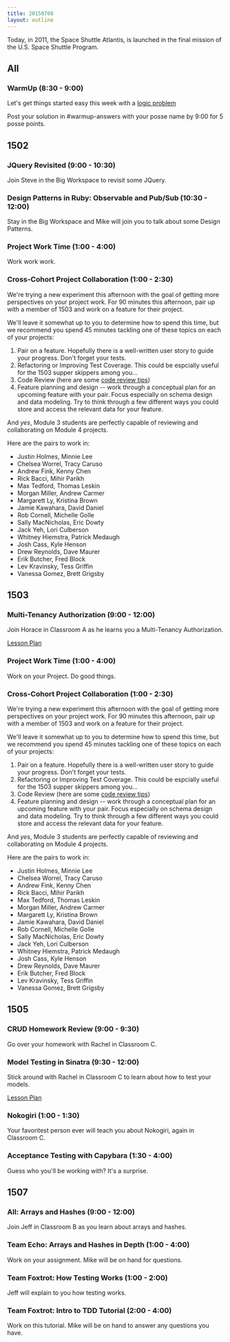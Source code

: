 ```yaml
---
title: 20150708
layout: outline
---
```


Today, in 2011, the Space Shuttle Atlantis, is launched in the final mission of the U.S. Space Shuttle Program.


## All

### WarmUp (8:30 - 9:00)

Let's get things started easy this week with a [logic problem](http://cl.ly/0d1N3B3p0X0W)

Post your solution in #warmup-answers with your posse name by 9:00 for 5 posse points.


## 1502

### JQuery Revisited (9:00 - 10:30)

Join Steve in the Big Workspace to revisit some JQuery.

### Design Patterns in Ruby: Observable and Pub/Sub (10:30 - 12:00)

Stay in the Big Workspace and Mike will join you to talk about some Design
Patterns.

### Project Work Time (1:00 - 4:00)

Work work work.

### Cross-Cohort Project Collaboration (1:00 - 2:30)

We're trying a new experiment this afternoon with the goal of
getting more perspectives on your project work. For 90 minutes this afternoon,
pair up with a member of 1503 and work on a feature for their project.

We'll leave it somewhat up to you to determine how to spend this time,
but we recommend you spend 45 minutes tackling one of these topics on each of your projects:

1. Pair on a feature. Hopefully there is a well-written user story to guide your progress.
Don't forget your tests.
2. Refactoring or Improving Test Coverage. This could be espcially useful for the 1503 supper skippers among you...
3. Code Review (here are some [code review tips](https://gist.github.com/worace/60c38d49f32bda6a90bd))
4. Feature planning and design -- work through a conceptual plan for an upcoming
feature with your pair. Focus especially on schema design and data modeling. Try to think through
a few different ways you could store and access the relevant data for your feature.

And _yes_, Module 3 students are perfectly capable of reviewing and collaborating on Module 4
projects.

Here are the pairs to work in:

* Justin Holmes, Minnie Lee
* Chelsea Worrel, Tracy Caruso
* Andrew Fink, Kenny Chen
* Rick Bacci, Mihir Parikh
* Max Tedford, Thomas Leskin
* Morgan Miller, Andrew Carmer
* Margarett Ly, Kristina Brown
* Jamie Kawahara, David Daniel
* Rob Cornell, Michelle Golle
* Sally MacNicholas, Eric Dowty
* Jack Yeh, Lori Culberson
* Whitney Hiemstra, Patrick Medaugh
* Josh Cass, Kyle Henson
* Drew Reynolds, Dave Maurer
* Erik Butcher, Fred Block
* Lev Kravinsky, Tess Griffin
* Vanessa Gomez, Brett Grigsby


## 1503

### Multi-Tenancy Authorization (9:00 - 12:00)

Join Horace in Classroom A as he learns you a Multi-Tenancy Authorization.

[Lesson Plan](https://github.com/turingschool/lesson_plans/blob/master/ruby_03-professional_rails_applications/multitenancy_authorization.markdown)

### Project Work Time (1:00 - 4:00)

Work on your Project. Do good things.

### Cross-Cohort Project Collaboration (1:00 - 2:30)

We're trying a new experiment this afternoon with the goal of
getting more perspectives on your project work. For 90 minutes this afternoon,
pair up with a member of 1503 and work on a feature for their project.

We'll leave it somewhat up to you to determine how to spend this time,
but we recommend you spend 45 minutes tackling one of these topics on each of your projects:

1. Pair on a feature. Hopefully there is a well-written user story to guide your progress.
Don't forget your tests.
2. Refactoring or Improving Test Coverage. This could be espcially useful for the 1503 supper skippers among you...
3. Code Review (here are some [code review tips](https://gist.github.com/worace/60c38d49f32bda6a90bd))
4. Feature planning and design -- work through a conceptual plan for an upcoming
feature with your pair. Focus especially on schema design and data modeling. Try to think through
a few different ways you could store and access the relevant data for your feature.

And _yes_, Module 3 students are perfectly capable of reviewing and collaborating on Module 4
projects.

Here are the pairs to work in:

* Justin Holmes, Minnie Lee
* Chelsea Worrel, Tracy Caruso
* Andrew Fink, Kenny Chen
* Rick Bacci, Mihir Parikh
* Max Tedford, Thomas Leskin
* Morgan Miller, Andrew Carmer
* Margarett Ly, Kristina Brown
* Jamie Kawahara, David Daniel
* Rob Cornell, Michelle Golle
* Sally MacNicholas, Eric Dowty
* Jack Yeh, Lori Culberson
* Whitney Hiemstra, Patrick Medaugh
* Josh Cass, Kyle Henson
* Drew Reynolds, Dave Maurer
* Erik Butcher, Fred Block
* Lev Kravinsky, Tess Griffin
* Vanessa Gomez, Brett Grigsby


## 1505

### CRUD Homework Review (9:00 - 9:30)

Go over your homework with Rachel in Classroom C.

### Model Testing in Sinatra (9:30 - 12:00)

Stick around with Rachel in Classroom C to learn about how to test your models.

[Lesson Plan](https://github.com/turingschool/lesson_plans/blob/master/ruby_02-web_applications_with_ruby/model_testing_in_sinatra.markdown)

### Nokogiri (1:00 - 1:30)

Your favoritest person ever will teach you about Nokogiri, again in Classroom
C.

### Acceptance Testing with Capybara (1:30 - 4:00)

Guess who you'll be working with? It's a surprise.


## 1507

### All: Arrays and Hashes (9:00 - 12:00)

Join Jeff in Classroom B as you learn about arrays and hashes.

### Team Echo: Arrays and Hashes in Depth (1:00 - 4:00)

Work on your assignment. Mike will be on hand for questions.

### Team Foxtrot: How Testing Works (1:00 - 2:00)

Jeff will explain to you how testing works.

### Team Foxtrot: Intro to TDD Tutorial (2:00 - 4:00)

Work on this tutorial. Mike will be on hand to answer any questions you have.

